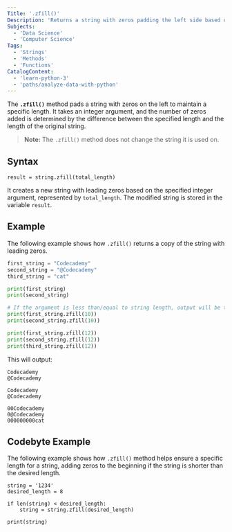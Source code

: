```yaml
---
Title: '.zfill()'
Description: 'Returns a string with zeros padding the left side based on the integer given.'
Subjects:
  - 'Data Science'
  - 'Computer Science'
Tags:
  - 'Strings'
  - 'Methods'
  - 'Functions'
CatalogContent:
  - 'learn-python-3'
  - 'paths/analyze-data-with-python'
---
```


The **`.zfill()`** method pads a string with zeros on the left to maintain a specific length. It takes an integer argument, and the number of zeros added is determined by the difference between the specified length and the length of the original string.

> **Note:** The `.zfill()` method does not change the string it is used on.

## Syntax

```pseudo
result = string.zfill(total_length)
```

It creates a new string with leading zeros based on the specified integer argument, represented by `total_length`. The modified string is stored in the variable `result`.

## Example

The following example shows how `.zfill()` returns a copy of the string with leading zeros.

```py
first_string = "Codecademy"
second_string = "@Codecademy"
third_string = "cat"

print(first_string)
print(second_string)

# If the argument is less than/equal to string length, output will be the same string.
print(first_string.zfill(10))
print(second_string.zfill(10))

print(first_string.zfill(12))
print(second_string.zfill(12))
print(third_string.zfill(12))
```

This will output:

```shell
Codecademy
@Codecademy

Codecademy
@Codecademy

00Codecademy
0@Codecademy
000000000cat
```

## Codebyte Example

The following example shows how `.zfill()` method helps ensure a specific length for a string, adding zeros to the beginning if the string is shorter than the desired length.

```codebyte/python
string = '1234'
desired_length = 8

if len(string) < desired_length:
    string = string.zfill(desired_length)

print(string)
```
